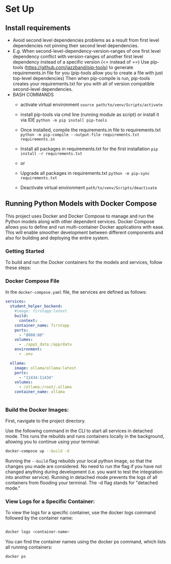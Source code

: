 # Set Up
## Install requirements
- Avoid second level dependencies problems as a result from first level dependencies not pinning their second level dependencies.
- E.g. When second-level-dependency-version-ranges of one first level dependency conflict with version-ranges of another first level dependency instead of a specific version (<= instead of ==)
    Use pip-tools (https://github.com/jazzband/pip-tools) to generate requirements.in file for you (pip-tools allow you to create a file with just top-level dependencies)
    Then when pip-compile is run, pip-tools creates your requirements.txt for you with all of version compatible second-level dependencies.
- BASH COMMANDS
  - activate virtual environment `source path/to/venv/Scripts/activate`
  - install pip-tools via cmd line (running module as script) or install it via IDE
  `python -m pip install pip-tools`

  - Once installed, compile the requirements.in file to requirements.txt
  `python -m pip-compile --output-file requirements.txt requirements.in`

  - Install all packages in requirements.txt for the first installation
  `pip install -r requirements.txt`

  - or
  - Upgrade all packages in requirements.txt
  `python -m pip-sync requirements.txt`

  - Deactivate virtual environment
  `path/to/venv/Scripts/deactivate`

    
## Running Python Models with Docker Compose

This project uses Docker and Docker Compose to manage and run the Python models along with other dependent services.
Docker Compose allows you to define and run multi-container Docker applications with ease.
This will enable smoother development between different components
and also for building and deploying the entire system.

### Getting Started

To build and run the Docker containers for the models and services, follow these steps:

### Docker Compose File

In the `docker-compose.yaml` file, the services are defined as follows:

```yaml
services:
  student_helper_backend:
    #image: firstapp:latest
    build:
      context: .
    container_name: firstapp
    ports:
      - "8080:80"
    volumes:
      - ./app1_data:/app/data
    environment:
      - .env

  ollama:
    image: ollama/ollama:latest
    ports:
      - "11434:11434"
    volumes:
      - /ollama:/root/.ollama
    container_name: ollama
    
```

### Build the Docker Images:

First, navigate to the project directory.

Use the following command in the CLI to start all services in detached mode.
This runs the rebuilds and runs containers locally in the background, allowing you to continue using your terminal:

```sh
docker-compose up --build -d
```
Running the `--build` flag rebuilds your local python image, so that the changes you made are considered.
No need to run the flag if you have not changed anything during development (i.e. you want to test the integration into
another service).
Running in detached mode prevents the logs of all containers from flooding your terminal. The -d flag stands for "detached mode."

### View Logs for a Specific Container:

To view the logs for a specific container, use the docker logs command followed by the container name:

```sh

docker logs <container-name>
```
You can find the container names using the docker ps command, which lists all running containers:

```sh
docker ps
```